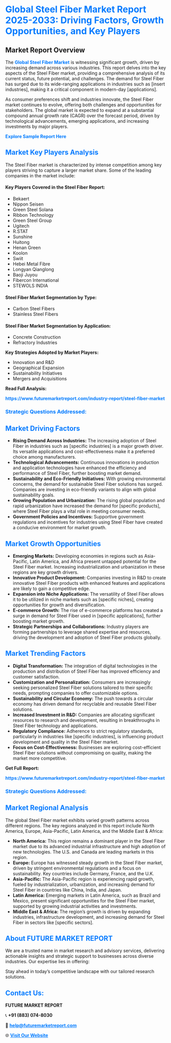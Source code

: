 <h1 style="color: #007BFF;">Global Steel Fiber Market Report 2025-2033: Driving Factors, Growth Opportunities, and Key Players</h1>

<section id="overview">
<h2>Market Report Overview</h2>
<p>The <a href="https://www.futuremarketreport.com/industry-report/steel-fiber-market" style="color: #007BFF; text-decoration: none;"><strong>Global Steel Fiber Market</strong></a> is witnessing significant growth, driven by increasing demand across various industries. This report delves into the key aspects of the Steel Fiber market, providing a comprehensive analysis of its current status, future potential, and challenges. The demand for Steel Fiber has surged due to its wide-ranging applications in industries such as [insert industries], making it a critical component in modern-day [applications].</p>
<p>As consumer preferences shift and industries innovate, the Steel Fiber market continues to evolve, offering both challenges and opportunities for stakeholders. The global market is expected to expand at a substantial compound annual growth rate (CAGR) over the forecast period, driven by technological advancements, emerging applications, and increasing investments by major players.</p>
</section>

<section id="overview">
<p><a href="https://www.futuremarketreport.com/request-sample/reportId=88633" style="color: #007BFF; text-decoration: none;"><strong>Explore Sample Report Here</strong></a></p>
</section>

<section id="key-players">
<h2 style="color: #007BFF;">Market Key Players Analysis</h2>
<p>The Steel Fiber market is characterized by intense competition among key players striving to capture a larger market share. Some of the leading companies in the market include:</p>
<h4>Key Players Covered in the Steel Fiber Report:</h4>
<ul><li>Bekaert</li><li>Nippon Seisen</li><li>Green Steel Solana</li><li>Ribbon Technology</li><li>Green Steel Group</li><li>Ugitech</li><li>R.STAT</li><li>Sunshine</li><li>Huitong</li><li>Henan Green</li><li>Koolon</li><li>Swiit</li><li>Hebei Metal Fibre</li><li>Longyan Qianglong</li><li>Baoji Juyou</li><li>Fibercon International</li><li>STEWOLS INDIA</li></ul>
<h4>Steel Fiber Market Segmentation by Type:</h4>
<ul><li>Carbon Steel Fibers</li><li>Stainless Steel Fibers</li></ul>

<h4>Steel Fiber Market Segmentation by Application:</h4>
<ul><li>Concrete Construction</li><li>Refractory Industries</li></ul>
<p><strong>Key Strategies Adopted by Market Players:</strong></p>
<ul>
<li>Innovation and R&D</li>
<li>Geographical Expansion</li>
<li>Sustainability Initiatives</li>
<li>Mergers and Acquisitions</li>
</ul>
</section>

<section>
<p><strong>Read Full Analysis: </strong></p><a href="https://www.futuremarketreport.com/industry-report/steel-fiber-market" style="color: #007BFF; text-decoration: none;"><strong>https://www.futuremarketreport.com/industry-report/steel-fiber-market</strong></a>
<h3 style="color: #007BFF;">Strategic Questions Addressed:</h3>
</section>

<section id="driving-factors">
<h2 style="color: #007BFF;">Market Driving Factors</h2>
<ul>
<li><strong>Rising Demand Across Industries:</strong> The increasing adoption of Steel Fiber in industries such as [specific industries] is a major growth driver. Its versatile applications and cost-effectiveness make it a preferred choice among manufacturers.</li>
<li><strong>Technological Advancements:</strong> Continuous innovations in production and application technologies have enhanced the efficiency and performance of Steel Fiber, further boosting market demand.</li>
<li><strong>Sustainability and Eco-Friendly Initiatives:</strong> With growing environmental concerns, the demand for sustainable Steel Fiber solutions has surged. Companies are investing in eco-friendly variants to align with global sustainability goals.</li>
<li><strong>Growing Population and Urbanization:</strong> The rising global population and rapid urbanization have increased the demand for [specific products], where Steel Fiber plays a vital role in meeting consumer needs.</li>
<li><strong>Government Policies and Incentives:</strong> Supportive government regulations and incentives for industries using Steel Fiber have created a conducive environment for market growth.</li>
</ul>
</section>

<section id="growth-opportunities">
<h2 style="color: #007BFF;">Market Growth Opportunities</h2>
<ul>
<li><strong>Emerging Markets:</strong> Developing economies in regions such as Asia-Pacific, Latin America, and Africa present untapped potential for the Steel Fiber market. Increasing industrialization and urbanization in these regions are key growth drivers.</li>
<li><strong>Innovative Product Development:</strong> Companies investing in R&D to create innovative Steel Fiber products with enhanced features and applications are likely to gain a competitive edge.</li>
<li><strong>Expansion into Niche Applications:</strong> The versatility of Steel Fiber allows it to be utilized in niche markets such as [specific niches], creating opportunities for growth and diversification.</li>
<li><strong>E-commerce Growth:</strong> The rise of e-commerce platforms has created a surge in demand for Steel Fiber used in [specific applications], further boosting market growth.</li>
<li><strong>Strategic Partnerships and Collaborations:</strong> Industry players are forming partnerships to leverage shared expertise and resources, driving the development and adoption of Steel Fiber products globally.</li>
</ul>
</section>

<section id="trending-factors">
<h2 style="color: #007BFF;">Market Trending Factors</h2>
<ul>
<li><strong>Digital Transformation:</strong> The integration of digital technologies in the production and distribution of Steel Fiber has improved efficiency and customer satisfaction.</li>
<li><strong>Customization and Personalization:</strong> Consumers are increasingly seeking personalized Steel Fiber solutions tailored to their specific needs, prompting companies to offer customizable options.</li>
<li><strong>Sustainability and Circular Economy:</strong> The push towards a circular economy has driven demand for recyclable and reusable Steel Fiber solutions.</li>
<li><strong>Increased Investment in R&D:</strong> Companies are allocating significant resources to research and development, resulting in breakthroughs in Steel Fiber technology and applications.</li>
<li><strong>Regulatory Compliance:</strong> Adherence to strict regulatory standards, particularly in industries like [specific industries], is influencing product development and quality in the Steel Fiber market.</li>
<li><strong>Focus on Cost-Effectiveness:</strong> Businesses are exploring cost-efficient Steel Fiber solutions without compromising on quality, making the market more competitive.</li>
</ul>
</section>

<section>
<p><strong>Get Full Report: </strong></p><a href="https://www.futuremarketreport.com/industry-report/steel-fiber-market" style="color: #007BFF; text-decoration: none;"><strong>https://www.futuremarketreport.com/industry-report/steel-fiber-market</strong></a>
<h3 style="color: #007BFF;">Strategic Questions Addressed:</h3>
</section>


<section id="regional-analysis">
<h2 style="color: #007BFF;">Market Regional Analysis</h2>
<p>The global Steel Fiber market exhibits varied growth patterns across different regions. The key regions analyzed in this report include North America, Europe, Asia-Pacific, Latin America, and the Middle East & Africa:</p>
<ul>
<li><strong>North America:</strong> This region remains a dominant player in the Steel Fiber market due to its advanced industrial infrastructure and high adoption of new technologies. The U.S. and Canada are leading markets in this region.</li>
<li><strong>Europe:</strong> Europe has witnessed steady growth in the Steel Fiber market, driven by stringent environmental regulations and a focus on sustainability. Key countries include Germany, France, and the U.K.</li>
<li><strong>Asia-Pacific:</strong> The Asia-Pacific region is experiencing rapid growth, fueled by industrialization, urbanization, and increasing demand for Steel Fiber in countries like China, India, and Japan.</li>
<li><strong>Latin America:</strong> Emerging markets in Latin America, such as Brazil and Mexico, present significant opportunities for the Steel Fiber market, supported by growing industrial activities and investments.</li>
<li><strong>Middle East & Africa:</strong> The region’s growth is driven by expanding industries, infrastructure development, and increasing demand for Steel Fiber in sectors like [specific sectors].</li>
</ul>
</section>

<footer>
<h2 style="color: #007BFF;">About FUTURE MARKET REPORT</h2>
<p>We are a trusted name in market research and advisory services, delivering actionable insights and strategic support to businesses across diverse industries. Our expertise lies in offering:</p>

<p>Stay ahead in today’s competitive landscape with our tailored research solutions.</p>

<h2 style="color: #007BFF;">Contact Us:</h2>
<p><strong>FUTURE MARKET REPORT</strong></p>
<p>📞 <strong>+91 (883) 074-8030</strong></p>
<p>📧 <strong><a href="mailto:help@futuremarketreport.com" style="color: #007BFF;">help@futuremarketreport.com</a></strong></p>
<p>🌐 <strong><a href="https://www.futuremarketreport.com/" style="color: #007BFF;">Visit Our Website</a></strong></p>
</footer>